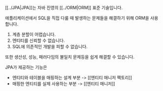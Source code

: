 
[[../JPA|JPA]]는 자바 진영의 [[../ORM|ORM]] 표준 기술입니다. 

애플리케이션에서 SQL을 직접 다룰 때 발생하는 문제들을 해결하기 위해 ORM을 사용합니다. 
1. 계층 분할이 어렵습니다. 
2. 엔티티를 신뢰할 수 없습니다.
3. SQL에 의존적인 개발을 피할 수 없습니다.

또한 생산성, 성능, 패러다임의 불일치 문제등을 쉽게 해결할 수 있습니다.

JPA가 제공하는 기능은 
- 엔티티와 테이블을 매핑하는 설계 부분 -> [[엔티티 매니저 팩토리]]
- 매핑한 엔티티를 실제 사용하는 부분 -> [[엔티티 매니저]]